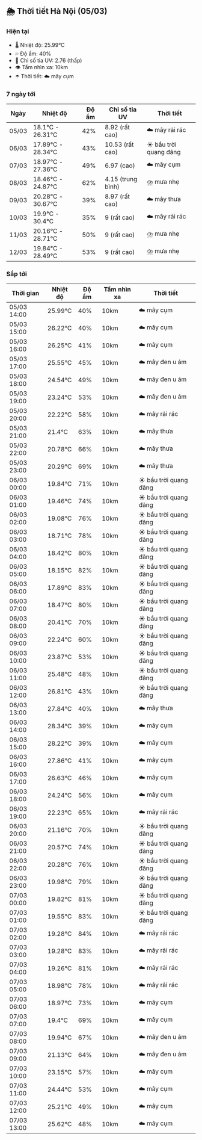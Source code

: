 ## 🌦️ Thời tiết Hà Nội (05/03)

### Hiện tại

- 🌡️ Nhiệt độ: 25.99℃
- 💦 Độ ẩm: 40%
- 🌟 Chỉ số tia UV: 2.76 (thấp)
- 👁️ Tầm nhìn xa: 10km
- ☂️ Thời tiết: ☁️ mây cụm

### 7 ngày tới

| Ngày | Nhiệt độ | Độ ẩm | Chỉ số tia UV | Thời tiết |
| --- | --- | --- | --- | --- |
| 05/03 | 18.1℃ - 26.31℃ | 42% | 8.92 (rất cao) | ☁️ mây rải rác |
| 06/03 | 17.89℃ - 28.34℃ | 43% | 10.53 (rất cao) | ☀️ bầu trời quang đãng |
| 07/03 | 18.97℃ - 27.36℃ | 49% | 6.97 (cao) | ☁️ mây cụm |
| 08/03 | 18.46℃ - 24.87℃ | 62% | 4.15 (trung bình) | ⛈️ mưa nhẹ |
| 09/03 | 20.28℃ - 30.67℃ | 39% | 8.97 (rất cao) | ☁️ mây thưa |
| 10/03 | 19.9℃ - 30.4℃ | 35% | 9 (rất cao) | ☁️ mây rải rác |
| 11/03 | 20.16℃ - 28.71℃ | 50% | 9 (rất cao) | ⛈️ mưa nhẹ |
| 12/03 | 19.84℃ - 28.49℃ | 53% | 9 (rất cao) | ⛈️ mưa nhẹ |

### Sắp tới

| Thời gian | Nhiệt độ | Độ ẩm | Tầm nhìn xa | Thời tiết |
| --- | --- | --- | --- | --- |
| 05/03 14:00 | 25.99℃ | 40% | 10km | ☁️ mây cụm |
| 05/03 15:00 | 26.22℃ | 40% | 10km | ☁️ mây cụm |
| 05/03 16:00 | 26.25℃ | 41% | 10km | ☁️ mây cụm |
| 05/03 17:00 | 25.55℃ | 45% | 10km | ☁️ mây đen u ám |
| 05/03 18:00 | 24.54℃ | 49% | 10km | ☁️ mây đen u ám |
| 05/03 19:00 | 23.24℃ | 53% | 10km | ☁️ mây đen u ám |
| 05/03 20:00 | 22.22℃ | 58% | 10km | ☁️ mây rải rác |
| 05/03 21:00 | 21.4℃ | 63% | 10km | ☁️ mây thưa |
| 05/03 22:00 | 20.78℃ | 66% | 10km | ☁️ mây thưa |
| 05/03 23:00 | 20.29℃ | 69% | 10km | ☁️ mây thưa |
| 06/03 00:00 | 19.84℃ | 71% | 10km | ☀️ bầu trời quang đãng |
| 06/03 01:00 | 19.46℃ | 74% | 10km | ☀️ bầu trời quang đãng |
| 06/03 02:00 | 19.08℃ | 76% | 10km | ☀️ bầu trời quang đãng |
| 06/03 03:00 | 18.71℃ | 78% | 10km | ☀️ bầu trời quang đãng |
| 06/03 04:00 | 18.42℃ | 80% | 10km | ☀️ bầu trời quang đãng |
| 06/03 05:00 | 18.15℃ | 82% | 10km | ☀️ bầu trời quang đãng |
| 06/03 06:00 | 17.89℃ | 83% | 10km | ☀️ bầu trời quang đãng |
| 06/03 07:00 | 18.47℃ | 80% | 10km | ☀️ bầu trời quang đãng |
| 06/03 08:00 | 20.41℃ | 70% | 10km | ☀️ bầu trời quang đãng |
| 06/03 09:00 | 22.24℃ | 60% | 10km | ☀️ bầu trời quang đãng |
| 06/03 10:00 | 23.87℃ | 53% | 10km | ☀️ bầu trời quang đãng |
| 06/03 11:00 | 25.48℃ | 48% | 10km | ☀️ bầu trời quang đãng |
| 06/03 12:00 | 26.81℃ | 43% | 10km | ☀️ bầu trời quang đãng |
| 06/03 13:00 | 27.84℃ | 40% | 10km | ☁️ mây thưa |
| 06/03 14:00 | 28.34℃ | 39% | 10km | ☁️ mây cụm |
| 06/03 15:00 | 28.22℃ | 39% | 10km | ☁️ mây cụm |
| 06/03 16:00 | 27.86℃ | 41% | 10km | ☁️ mây cụm |
| 06/03 17:00 | 26.63℃ | 46% | 10km | ☁️ mây cụm |
| 06/03 18:00 | 24.24℃ | 56% | 10km | ☁️ mây cụm |
| 06/03 19:00 | 22.23℃ | 65% | 10km | ☁️ mây rải rác |
| 06/03 20:00 | 21.16℃ | 70% | 10km | ☀️ bầu trời quang đãng |
| 06/03 21:00 | 20.57℃ | 74% | 10km | ☀️ bầu trời quang đãng |
| 06/03 22:00 | 20.28℃ | 76% | 10km | ☀️ bầu trời quang đãng |
| 06/03 23:00 | 19.98℃ | 79% | 10km | ☀️ bầu trời quang đãng |
| 07/03 00:00 | 19.82℃ | 81% | 10km | ☀️ bầu trời quang đãng |
| 07/03 01:00 | 19.55℃ | 83% | 10km | ☀️ bầu trời quang đãng |
| 07/03 02:00 | 19.28℃ | 84% | 10km | ☁️ mây rải rác |
| 07/03 03:00 | 19.28℃ | 83% | 10km | ☁️ mây rải rác |
| 07/03 04:00 | 19.26℃ | 81% | 10km | ☁️ mây rải rác |
| 07/03 05:00 | 18.98℃ | 78% | 10km | ☁️ mây rải rác |
| 07/03 06:00 | 18.97℃ | 73% | 10km | ☁️ mây cụm |
| 07/03 07:00 | 19.4℃ | 69% | 10km | ☁️ mây cụm |
| 07/03 08:00 | 19.94℃ | 67% | 10km | ☁️ mây đen u ám |
| 07/03 09:00 | 21.13℃ | 64% | 10km | ☁️ mây đen u ám |
| 07/03 10:00 | 23.15℃ | 57% | 10km | ☁️ mây cụm |
| 07/03 11:00 | 24.44℃ | 53% | 10km | ☁️ mây cụm |
| 07/03 12:00 | 25.21℃ | 49% | 10km | ☁️ mây cụm |
| 07/03 13:00 | 25.62℃ | 48% | 10km | ☁️ mây cụm |
